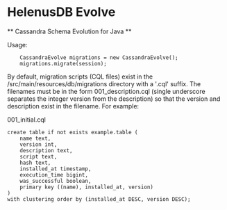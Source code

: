# HelenusDB Evolve

** Cassandra Schema Evolution for Java **

Usage:
```
	CassandraEvolve migrations = new CassandraEvolve();
	migrations.migrate(session);
```

By default, migration scripts (CQL files) exist in the /src/main/resources/db/migrations directory with a '.cql' suffix. The filenames must be in the form 001_description.cql (single underscore separates the integer version from the description) so that the version and description exist in the filename. For example:

001_initial.cql
```
create table if not exists example.table (
	name text,
	version int,
	description text,
	script text,
	hash text,
	installed_at timestamp,
	execution_time bigint,
	was_successful boolean,
	primary key ((name), installed_at, version)
)
with clustering order by (installed_at DESC, version DESC);
```

